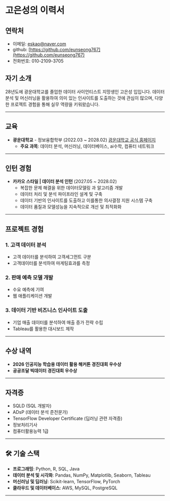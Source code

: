 # 고은성의 이력서

##  연락처
- 이메일: eskao@naver.com
- github: [https://github.com/eunseong767](https://github.com/eunseong767)
- 전화번호: 010-2109-3705


##  자기 소개
28년도에 광운대학교를 졸업한 데이터 사이언티스트 지망생인 고은성 입입니다. 데이터 분석 및 머신러닝을 활용하여 의미 있는 인사이트를 도출하는 것에 관심이 많으며, 다양한 프로젝트 경험을 통해 실무 역량을 키워왔습니다.

---

##  교육
- **광운대학교** - 정보융합학부 (2022.03 ~ 2028.02)
  [광운대학교 공식 홈페이지](https://www.kw.ac.kr) 
  -  **주요 과목**: 데이터 분석, 머신러닝, 데이터베이스, ai수학, 컴퓨터 네트워크

---

##  인턴 경험
- **카카오 스타일 | 데이터 분석 인턴** (2027.05 ~ 2028.02)
  - 복잡한 문제 해결을 위한 데이터모델링 과 알고리즘 개발
  - 데이터 처리 및 분석 파이프라인 설계 및 구축
  - 데이터 기반의 인사이트를 도출하고 이를통한 의사결정 지원 시스템 구축
  - 데이터 품질과 모델성능을 지속적으로 개선 및 최적화화

---

##  프로젝트 경험
### 1. **고객 데이터 분석**
- 고객 데이터를 분석하여 고객세그먼트 구분
- 고객데이터를 분석하여 마게팅효과를 측정


### 2. **판매 예측 모델 개발**
- 수요 예측에 기여
- 웹 애플리케이션 개발

### 3. **데이터 기반 비즈니스 인사이트 도출**
- 기업 매출 데이터를 분석하여 매출 증가 전략 수립
- Tableau를 활용한 대시보드 제작

---

##  수상 내역
- **2026 인공지능 학습용 데이터 활용 해커톤 경진대회 우수상** 
- **공공조달 빅데이터 경진대회 우수상**

---

##  자격증
- SQLD (SQL 개발자)
- ADsP (데이터 분석 준전문가)
- TensorFlow Developer Certificate (딥러닝 관련 자격증)
- 정보처리기사
- 컴퓨터활용능력 1급

---

## 🛠 기술 스택
- **프로그래밍**: Python, R, SQL, Java
- **데이터 분석 및 시각화**: Pandas, NumPy, Matplotlib, Seaborn, Tableau
- **머신러닝 및 딥러닝**: Scikit-learn, TensorFlow, PyTorch
- **클라우드 및 데이터베이스**: AWS, MySQL, PostgreSQL

---
